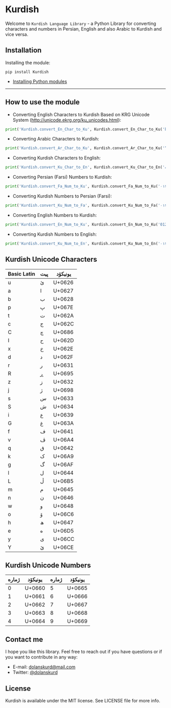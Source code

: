 # Kurdish 

Welcome to `Kurdish Language Library` - a Python Library for converting characters and numbers in Persian, English and also Arabic to Kurdish and vice versa.



## Installation

Installing the module:

`
pip install Kurdish
`

* [Installing Python modules](https://docs.python.org/3/installing/index.html "Installing Python modules")

------------

## How to use the module


* Converting English Characters to Kurdish Based on KRG Unicode System (http://unicode.ekrg.org/ku_unicodes.html):
```python
print('Kurdish.convert_En_Char_to_Ku', Kurdish.convert_En_Char_to_Ku('bexSyn le gwnah w heLe CawpoSyne! \n to Con heReSet be uagry pRtyne? \n bmbexSy be nwYjanewe, kesman le kese \n be gwnahewe bmbexSe, delYm bexSyne'))
```


* Converting Arabic Characters to Kurdish:
```python
print('Kurdish.convert_Ar_Char_to_Ku', Kurdish.convert_Ar_Char_to_Ku('“يقول نيتشه: "الدين ثورة العبيد". ويقول ماركس: "الدين أفيون الشعوب". وفي الحقيقة إنّ الدين ثورة وأفيون في آن واحد. فهو عند المترفين أفيون وعند الأنبياء ثورة. وكل دين يبدأ على يد النبي ثورة ثم يستحوذ المترفون عليه بعد ذلك فيحولونه إلى أفيون. وعندئذ يظهر نبي جديد فيعيدها شعواء مرة أخرى.”― علي الوردي, مهزلة العقل البشري '))
```


* Converting Kurdish Characters to English:
```python
print('Kurdish.convert_Ku_Char_to_En', Kurdish.convert_Ku_Char_to_En('بەخشین لە گوناه و هەڵە چاوپۆشینە! \n  \nتۆ چۆن هەڕەشەت بە ئاگری پڕتینە?\n بمبەخشی بە نوێژانەوە, کەسمان لە کەسە\n بە گوناهەوە بمبەخشە, دەلێم بەخشینە'))
```


* Converting Persian (Farsi) Numbers to Kurdish:
```python
print('Kurdish.convert_Fa_Num_to_Ku', Kurdish.convert_Fa_Num_to_Ku('٠١٢٣۴۵۶٧٨٩'))
```


* Converting Kurdish Numbers to Persian (Farsi):
```python
print('Kurdish.convert_Ku_Num_to_Fa', Kurdish.convert_Ku_Num_to_Fa('٠١٢٣٤٥٦٧٨٩'))
```


* Converting English Numbers to Kurdish:
```python
print('Kurdish.convert_En_Num_to_Ku', Kurdish.convert_En_Num_to_Ku('0123456789'))
```


* Converting Kurdish Numbers to English:
```python
print('Kurdish.convert_Ku_Num_to_En', Kurdish.convert_Ku_Num_to_En('٠١٢٣٤٥٦٧٨٩'))
```

## Kurdish Unicode Characters

 Basic Latin|پیت|یونیکۆد
----|-------|-----
u	|	ئ	|	U+0626
a	|	ا	|	U+0627
b	|	ب	|	U+0628
p	|	پ	|	U+067E
t	|	ت	|	U+062A
c	|	ج	|	U+062C
C	|	چ	|	U+0686
I	|	ح	|	U+062D
x	|	خ	|	U+062E
d	|	د	|	U+062F
r	|	ر	|	U+0631
R	|	ڕ	|	U+0695
z	|	ز	|	U+0632
j	|	ژ	|	U+0698
s	|	س	|	U+0633
S	|	ش	|	U+0634
i	|	ع	|	U+0639
G	|	غ	|	U+063A
f	|	ف	|	U+0641
v	|	ڤ	|	U+06A4
q	|	ق	|	U+0642
k	|	ک	|	U+06A9
g	|	گ	|	U+06AF
l	|	ل	|	U+0644
L	|	ڵ	|	U+06B5
m	|	م	|	U+0645
n	|	ن	|	U+0646
w	|	و	|	U+0648
o	|	ۆ	|	U+06C6
h	|	ھ	|	U+0647
e	|	ە	|	U+06D5
y	|	ی	|	U+06CC
Y	|	ێ	|	U+06CE

## Kurdish Unicode Numbers

ژمارە	|	یونیکۆد	|	ژمارە	|	یونیکۆد
----------|	----------|	----------|	------------ 
0	|	U+0660	|	5	|	U+0665
1	|	U+0661	|	6	|	U+0666
2	|	U+0662	|	7	|	U+0667
3	|	U+0663	|	8	|	U+0668
4	|	U+0664	|	9	|	U+0669


## Contact me

I hope you like this library. Feel free to reach out if you have questions or if
you want to contribute in any way:

* E-mail: [dolanskurd@mail.com](mailto:dolanskurd@mail.com)
* Twitter: [@dolanskurd](http://www.twitter.com/dolanskurd)


## License

Kurdish is available under the MIT license. See LICENSE file for more info.
